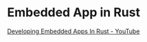 # Embedded App in Rust

[Developing Embedded Apps In Rust - YouTube](https://www.youtube.com/watch?v=7eRRrEGL4H4&t=8s)

